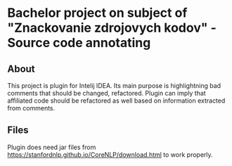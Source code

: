 # Bachelor project on subject of "Znackovanie zdrojovych kodov" - Source code annotating

## About
This project is plugin for Intelij IDEA. Its main purpose is highlightning bad comments that should be changed, refactored. Plugin can imply that affiliated code should be refactored as well based on information extracted from comments.


## Files

Plugin does need jar files from https://stanfordnlp.github.io/CoreNLP/download.html to work properly.
